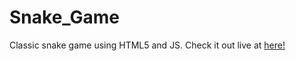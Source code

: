 # Snake_Game
Classic snake game using HTML5 and JS. Check it out live at [here!](http://snakegame.subhashissuara.tech/)
